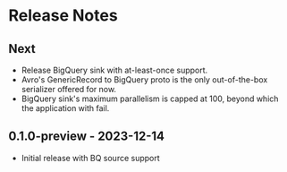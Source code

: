 # Release Notes

## Next

* Release BigQuery sink with at-least-once support.
* Avro's GenericRecord to BigQuery proto is the only out-of-the-box serializer offered for now.
* BigQuery sink's maximum parallelism is capped at 100, beyond which the application with fail.

## 0.1.0-preview - 2023-12-14

* Initial release with BQ source support
